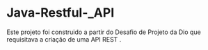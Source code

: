 # Java-Restful-_API
Este projeto foi construido a partir do Desafio de Projeto da Dio que requisitava a criação de uma API REST .
